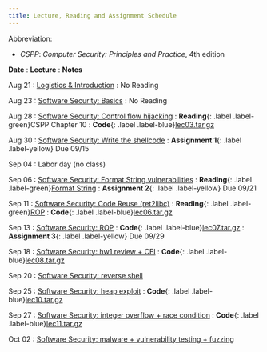```yaml
---
title: Lecture, Reading and Assignment Schedule
---
```


Abbreviation:
- *CSPP*: *Computer Security: Principles and Practice*, 4th edition

**Date**
: **Lecture**
  : **Notes**

Aug 21
: [Logistics & Introduction](https://uic.blackboard.com/webapps/blackboard/execute/content/file?cmd=view&content_id=_11544305_1&course_id=_259279_1&launch_in_new=true)
  : No Reading

Aug 23
: [Software Security: Basics](https://uic.blackboard.com/webapps/blackboard/execute/content/file?cmd=view&content_id=_11562865_1&course_id=_259279_1&launch_in_new=true)
  : No Reading

Aug 28
: [Software Security: Control flow hijacking](https://uic.blackboard.com/webapps/blackboard/execute/content/file?cmd=view&content_id=_11576290_1&course_id=_259279_1&launch_in_new=true)
  : **Reading**{: .label .label-green}CSPP Chapter 10
  : **Code**{: .label .label-blue}[lec03.tar.gz](https://github.com/sysec-uic/cs487-f23/raw/main/code/lec03.tar.gz)

Aug 30
: [Software Security: Write the shellcode](https://uic.blackboard.com/webapps/blackboard/execute/content/file?cmd=view&content_id=_11584792_1&course_id=_259279_1&launch_in_new=true)
  : **Assignment 1**{: .label .label-yellow} Due 09/15

Sep 04
: Labor day (no class)

Sep 06
: [Software Security: Format String vulnerabilities](https://uic.blackboard.com/webapps/blackboard/execute/content/file?cmd=view&content_id=_11593286_1&course_id=_259279_1&launch_in_new=true)
  : **Reading**{: .label .label-green}[Format String](https://owasp.org/www-community/attacks/Format_string_attack)
  : **Assignment 2**{: .label .label-yellow} Due 09/21

Sep 11
: [Software Security: Code Reuse (ret2libc)](https://uic.blackboard.com/webapps/blackboard/execute/content/file?cmd=view&content_id=_11600562_1&course_id=_259279_1&launch_in_new=true)
  : **Reading**{: .label .label-green}[ROP](https://dl.acm.org/doi/10.1145/1315245.1315313)
  : **Code**{: .label .label-blue}[lec06.tar.gz](https://github.com/sysec-uic/cs487-f23/raw/main/code/lec06.tar.gz)

Sep 13
: [Software Security: ROP](https://uic.blackboard.com/webapps/blackboard/execute/content/file?cmd=view&content_id=_11604173_1&course_id=_259279_1&launch_in_new=true)
  : **Code**{: .label .label-blue}[lec07.tar.gz](https://github.com/sysec-uic/cs487-f23/raw/main/code/lec07.tar.gz)
  : **Assignment 3**{: .label .label-yellow} Due 09/29

Sep 18
: [Software Security: hw1 review + CFI](https://uic.blackboard.com/webapps/blackboard/execute/content/file?cmd=view&content_id=_11610766_1&course_id=_259279_1&launch_in_new=true)
  : **Code**{: .label .label-blue}[lec08.tar.gz](https://github.com/sysec-uic/cs487-f23/raw/main/code/lec08.tar.gz)

Sep 20
: [Software Security: reverse shell](https://uic.blackboard.com/webapps/blackboard/execute/content/file?cmd=view&content_id=_11615630_1&course_id=_259279_1&launch_in_new=true)

Sep 25
: [Software Security: heap exploit](https://uic.blackboard.com/webapps/blackboard/execute/content/file?cmd=view&content_id=_11624982_1&course_id=_259279_1&launch_in_new=true)
  : **Code**{: .label .label-blue}[lec10.tar.gz](https://github.com/sysec-uic/cs487-f23/raw/main/code/lec10.tar.gz)

Sep 27
: [Software Security: integer overflow + race condition](https://uic.blackboard.com/webapps/blackboard/execute/content/file?cmd=view&content_id=_11624987_1&course_id=_259279_1&launch_in_new=true)
  : **Code**{: .label .label-blue}[lec11.tar.gz](https://github.com/sysec-uic/cs487-f23/raw/main/code/lec11.tar.gz)

Oct 02
: [Software Security: malware + vulnerability testing + fuzzing](#)

